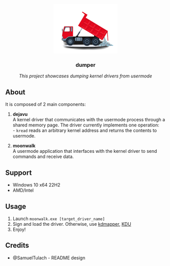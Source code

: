 <p align="center">
    <img width="200px" height="auto" src="assets/dump.png" />
    <h3 align="center">dumper</h3>
    <p align="center"><i>This project showcases dumping kernel drivers from usermode</i></p>
</p>

## About

It is composed of 2 main components:
1. **dejavu**  
   A kernel driver that communicates with the usermode process through a shared memory page. The driver currently implements one operation:\
       - ```kread``` reads an arbitrary kernel address and returns the contents to usermode.

3. **moonwalk**  
   A usermode application that interfaces with the kernel driver to send commands and receive data.


## Support
- Windows 10 x64 22H2
- AMD/Intel


## Usage
1. Launch ```moonwalk.exe [target_driver_name]```
2. Sign and load the driver. Otherwise, use [kdmapper](https://github.com/TheCruZ/kdmapper), [KDU](https://github.com/hfiref0x/KDU)
4. Enjoy!

## Credits
- @SamuelTulach - README design
